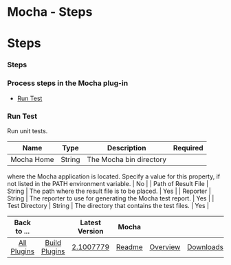 
Mocha - Steps
=============

# Steps



### Steps




 



### Process steps in the Mocha plug-in


* [Run Test](#run_test)




### Run Test


Run unit tests.





| Name | Type | Description | Required |
| --- | --- | --- | --- |
| Mocha Home | String | The Mocha bin directory 
where the Mocha application is located. Specify a value for this property, if not listed in the PATH environment 
variable.
  | No |
| Path of Result File | String | The path where the result file is to be placed. | Yes |
| Reporter |
 String | The reporter to use for generating the Mocha test report. | Yes |
| Test Directory | String | The directory 
that contains the test files. | Yes |





|Back to ...||Latest Version|Mocha |||
| :---: | :---: | :---: | :---: | :---: | :---: |
|[All Plugins](../../index.md)|[Build Plugins](../README.md)|[2.1007779](https://raw.githubusercontent.com/UrbanCode/IBM-UCB-PLUGINS/main/files/Mocha/Mocha-2.1007779.zip)|[Readme](README.md)|[Overview](overview.md)|[Downloads](downloads.md)|
